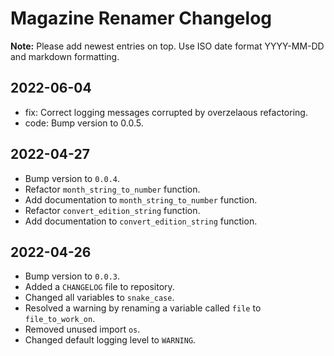 # Magazine Renamer Changelog

**Note:** Please add newest entries on top. Use ISO date format YYYY-MM-DD and markdown formatting.

## 2022-06-04

- fix: Correct logging messages corrupted by overzelaous refactoring.
- code: Bump version to 0.0.5.

## 2022-04-27

- Bump version to `0.0.4`.
- Refactor `month_string_to_number` function.
- Add documentation to `month_string_to_number` function.
- Refactor `convert_edition_string` function.
- Add documentation to `convert_edition_string` function.

## 2022-04-26

- Bump version to `0.0.3`.
- Added a `CHANGELOG` file to repository.
- Changed all variables to `snake_case`.
- Resolved a warning by renaming a variable called `file` to `file_to_work_on`.
- Removed unused import `os`.
- Changed default logging level to `WARNING`.